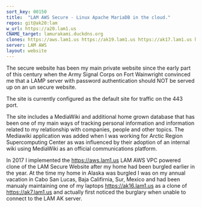 ```yaml
---
sort_key: 00150
title:  "LAM AWS Secure - Linux Apache MariaDB in the cloud."
repos: git@ak20:lam
w_url: https://a20.lam1.us
CNAME_target: lamurakami.duckdns.org
clones: https://aws.lam1.us https://ak19.lam1.us https://ak17.lam1.us https://ak7.lam1.us https://lam1.duckdns.org
server: LAM AWS
layout: website
---
```


The secure website has been my main private website since the early part of this century
when the Army Signal Corps on Fort Wainwright convinced me that a LAMP server with
password authentication should NOT be served up on an un secure website.

The site is currently configured as the default site for traffic on the 443 port.

The site includes a MediaWiki and additional home grown database that has been one of my
main ways of tracking personal information and information related to my relationship
with companies, people and other topics.  The Mediawiki application was added when
I was working for Arctic Region Supercomputing Center as was influenced by their
adoption of an internal wiki using MediaWiki as an official communications platform.

In 2017 I implemented the https://aws.lam1.us LAM AWS VPC powered clone of the
LAM Secure Website after my home had been burgled earlier in the year.
At the time my home in Alaska was burgled I was on my annual vacation in
Cabo San Lucas, Baja Califirnia, Sur, Mexico and had been manualy maintaining
one of my laptops https://ak16.lam1.us as a clone of https://ak7.lam1.us
and actually first noticed the burglary when unable to connect to the LAM AK server.

